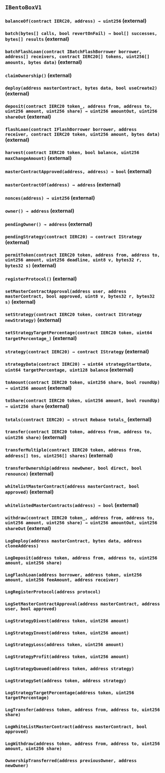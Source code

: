 ## `IBentoBoxV1`

### `balanceOf(contract IERC20, address) → uint256` (external)

### `batch(bytes[] calls, bool revertOnFail) → bool[] successes, bytes[] results` (external)

### `batchFlashLoan(contract IBatchFlashBorrower borrower, address[] receivers, contract IERC20[] tokens, uint256[] amounts, bytes data)` (external)

### `claimOwnership()` (external)

### `deploy(address masterContract, bytes data, bool useCreate2)` (external)

### `deposit(contract IERC20 token_, address from, address to, uint256 amount, uint256 share) → uint256 amountOut, uint256 shareOut` (external)

### `flashLoan(contract IFlashBorrower borrower, address receiver, contract IERC20 token, uint256 amount, bytes data)` (external)

### `harvest(contract IERC20 token, bool balance, uint256 maxChangeAmount)` (external)

### `masterContractApproved(address, address) → bool` (external)

### `masterContractOf(address) → address` (external)

### `nonces(address) → uint256` (external)

### `owner() → address` (external)

### `pendingOwner() → address` (external)

### `pendingStrategy(contract IERC20) → contract IStrategy` (external)

### `permitToken(contract IERC20 token, address from, address to, uint256 amount, uint256 deadline, uint8 v, bytes32 r, bytes32 s)` (external)

### `registerProtocol()` (external)

### `setMasterContractApproval(address user, address masterContract, bool approved, uint8 v, bytes32 r, bytes32 s)` (external)

### `setStrategy(contract IERC20 token, contract IStrategy newStrategy)` (external)

### `setStrategyTargetPercentage(contract IERC20 token, uint64 targetPercentage_)` (external)

### `strategy(contract IERC20) → contract IStrategy` (external)

### `strategyData(contract IERC20) → uint64 strategyStartDate, uint64 targetPercentage, uint128 balance` (external)

### `toAmount(contract IERC20 token, uint256 share, bool roundUp) → uint256 amount` (external)

### `toShare(contract IERC20 token, uint256 amount, bool roundUp) → uint256 share` (external)

### `totals(contract IERC20) → struct Rebase totals_` (external)

### `transfer(contract IERC20 token, address from, address to, uint256 share)` (external)

### `transferMultiple(contract IERC20 token, address from, address[] tos, uint256[] shares)` (external)

### `transferOwnership(address newOwner, bool direct, bool renounce)` (external)

### `whitelistMasterContract(address masterContract, bool approved)` (external)

### `whitelistedMasterContracts(address) → bool` (external)

### `withdraw(contract IERC20 token_, address from, address to, uint256 amount, uint256 share) → uint256 amountOut, uint256 shareOut` (external)

### `LogDeploy(address masterContract, bytes data, address cloneAddress)`

### `LogDeposit(address token, address from, address to, uint256 amount, uint256 share)`

### `LogFlashLoan(address borrower, address token, uint256 amount, uint256 feeAmount, address receiver)`

### `LogRegisterProtocol(address protocol)`

### `LogSetMasterContractApproval(address masterContract, address user, bool approved)`

### `LogStrategyDivest(address token, uint256 amount)`

### `LogStrategyInvest(address token, uint256 amount)`

### `LogStrategyLoss(address token, uint256 amount)`

### `LogStrategyProfit(address token, uint256 amount)`

### `LogStrategyQueued(address token, address strategy)`

### `LogStrategySet(address token, address strategy)`

### `LogStrategyTargetPercentage(address token, uint256 targetPercentage)`

### `LogTransfer(address token, address from, address to, uint256 share)`

### `LogWhiteListMasterContract(address masterContract, bool approved)`

### `LogWithdraw(address token, address from, address to, uint256 amount, uint256 share)`

### `OwnershipTransferred(address previousOwner, address newOwner)`

